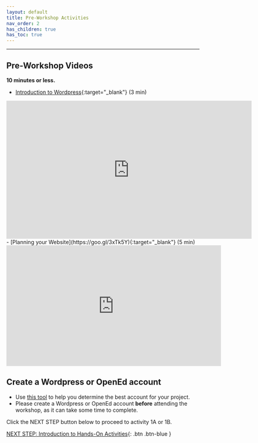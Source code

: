 ```yaml
---
layout: default
title: Pre-Workshop Activities
nav_order: 2
has_children: true
has_toc: true
---
```

---

## Pre-Workshop Videos
**10 minutes or less.**<br>
- [Introduction to Wordpress](https://goo.gl/4WdKbK){:target="_blank"} (3 min)<br>
<iframe title="vimeo-player" src="https://player.vimeo.com/video/81625407" width="640" height="360" frameborder="0" allowfullscreen></iframe>
- [Planning your Website](https://goo.gl/3xTk5Y){:target="_blank"} (5 min)<br>
<iframe width="560" height="315" src="https://www.youtube.com/embed/h1j8WEGGzL0" title="YouTube video player" frameborder="0" allow="accelerometer; autoplay; clipboard-write; encrypted-media; gyroscope; picture-in-picture" allowfullscreen></iframe>

## Create a Wordpress or OpenEd account
- Use [this tool](https://uviclibraries.github.io/wordpress/wizard/) to help you determine the best account for your project.
- Please create a Wordpress or OpenEd account **before** attending the workshop, as it can take some time to complete.

Click the NEXT STEP button below to proceed to activity 1A or 1B.

[NEXT STEP: Introduction to Hands-On Activities](activities-intro.html){: .btn .btn-blue }
